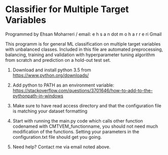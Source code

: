 # Classifier for Multiple Target Variables

Programmed by Ehsan Moharreri / email: e h s a n dot m o h a r r e ri Gmail


This programm is for general ML classification on multiple target variables with unbalanced classes.
Included in this file are automated preprocessing, balancing, training and validation with hyperparameter tuning algorithm from scratch and prediction on a hold-out test set.


1) Download and install python 3.5 from
https://www.python.org/downloads/

2) Add python to PATH as an environment variable:
https://stackoverflow.com/questions/3701646/how-to-add-to-the-pythonpath-in-windows

3) Make sure to have read access directory and that the configuration file is matching your dataset formatting

4) Start with running the main.py code which calls other function codenamed with CMTVEM_functionname, you should not need much modification of the functions. Setting your parameters in the configuration.txt file should get you going.

5) Need help? Contact me via email noted above.
